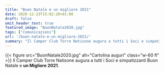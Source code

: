 ```yaml
---
title: "Buon Natale e un migliore 2021"
date: 2020-12-23T15:02:20+01:00
draft: false
omit_header_text: true
featured_image: "BuonNatale2020.jpg"
tags: ["comunicazioni"]
url: '/buon-natale-e-un-migliore-2021/'
summary: "Il Camper Club Torre Natisone augura a tutti i Soci e simpatizzanti Buon Natale e **un Migliore 2021**."
---
```


{{< figure src="BuonNatale2020.jpg" alt="Cartolina auguri" class="w-60 fl" >}}
Il Camper Club Torre Natisone augura a tutti i Soci e simpatizzanti Buon Natale e **un Migliore 2021**.
